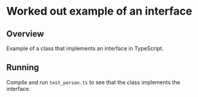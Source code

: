 # Worked out example of an interface

## Overview

Example of a class that implements an interface in TypeScript. 

## Running

Compile and run `test_person.ts` to see that the class implements the interface.